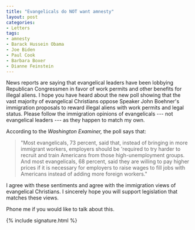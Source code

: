 ```yaml
---
title: "Evangelicals do NOT want amnesty"
layout: post
categories:
- Letters
tags:
- amnesty
- Barack Hussein Obama
- Joe Biden
- Paul Cook
- Barbara Boxer
- Dianne Feinstein
---
```


News reports are saying that evangelical leaders have been lobbying Republican Congressmen in favor of work permits and other benefits for illegal aliens. I hope you have heard about the new poll showing that the vast majority of evangelical Christians oppose Speaker John Boehner's immigration proposals to reward illegal aliens with work permits and legal status. Please follow the immigration opinions of evangelicals --- not evangelical leaders --- as they happen to match my own.

According to the *Washington Examiner,* the poll says that:

> "Most evangelicals, 73 percent, said that, instead of bringing in more immigrant workers, employers should be 'required to try harder to recruit and train Americans from those high-unemployment groups. And most evangelicals, 68 percent, said they are willing to pay higher prices if it is necessary for employers to raise wages to fill jobs with Americans instead of adding more foreign workers."

I agree with these sentiments and agree with the immigration views of evangelical Christians. I sincerely hope you will support legislation that matches these views.

Phone me if you would like to talk about this.

{% include signature.html %}
